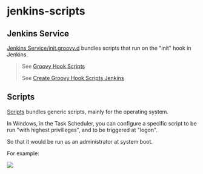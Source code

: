 # jenkins-scripts

## Jenkins Service

[Jenkins Service/init.groovy.d](/Jenkins%20Service/init.groovy.d/) bundles scripts that run on the "init" hook in Jenkins.

> See [Groovy Hook Scripts](https://www.jenkins.io/doc/book/managing/groovy-hook-scripts/#post-initialization-script-init-hook)
>
> See [Create Groovy Hook Scripts Jenkins](https://linuxhint.com/create-groovy-hook-scripts-jenkins/)

## Scripts

[Scripts](/Scripts/) bundles generic scripts, mainly for the operating system.

In Windows, in the Task Scheduler, you can configure a specific script to be run "with highest privilleges", and to be triggered at "logon".

So that it would be run as an administrator at system boot.

For example:

![](https://i.imgur.com/5XbqHK3.png)
